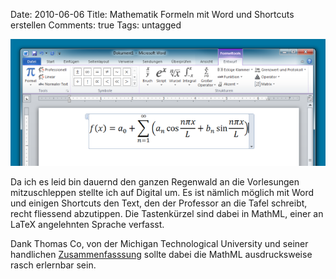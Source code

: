 Date: 2010-06-06
Title: Mathematik Formeln mit Word und Shortcuts erstellen
Comments: true
Tags: untagged

<img alt="Mathematikformeln in Word Screenshot" src="/images/mathematikformeln_in_word.png" />
<p>Da ich es leid bin dauernd den ganzen Regenwald an die Vorlesungen mitzuschleppen stellte ich auf Digital um. Es ist
    nämlich möglich mit Word und einigen Shortcuts den Text, den der Professor an die Tafel schreibt, recht fliessend
    abzutippen. Die Tastenkürzel sind dabei in MathML, einer an LaTeX angelehnten Sprache verfasst. </p>
<p>Dank Thomas Co, von der Michigan Technological University und seiner handlichen <a
        href="http://www.chem.mtu.edu/~tbco/cm416/EquationEditor_main.pdf"
        title="Word MathML Zusammenfassung">Zusammenfasssung</a> sollte dabei die MathML ausdrucksweise rasch erlernbar
    sein.</p>
